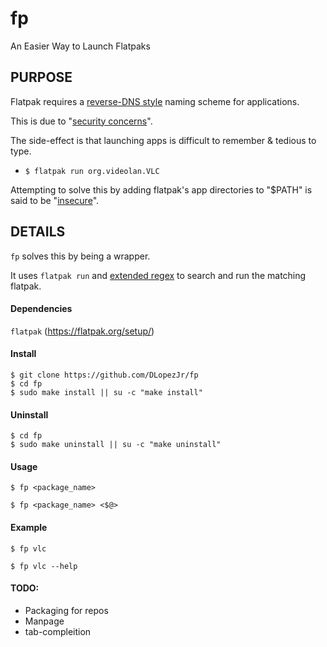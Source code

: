 # fp

An Easier Way to Launch Flatpaks


## PURPOSE

Flatpak requires a [reverse-DNS style](https://docs.flatpak.org/en/latest/conventions.html#application-ids) naming scheme for applications. 

This is due to "[security concerns](https://github.com/flatpak/flatpak/issues/994)".

The side-effect is that launching apps is difficult to remember & tedious to type.
- ```$ flatpak run org.videolan.VLC```

Attempting to solve this by adding flatpak's app directories to "$PATH" is said to be "[insecure](https://github.com/flatpak/flatpak/issues/994#issuecomment-328154457)". 

## DETAILS
```fp``` solves this by being a wrapper.

It uses ```flatpak run``` and [extended regex](https://www.math.utah.edu/docs/info/gawk_5.html) to search and run the matching flatpak.

#### Dependencies
```flatpak``` (https://flatpak.org/setup/)

#### Install
```
$ git clone https://github.com/DLopezJr/fp
$ cd fp
$ sudo make install || su -c "make install"
```
#### Uninstall
```
$ cd fp
$ sudo make uninstall || su -c "make uninstall"
```

#### Usage

```
$ fp <package_name>
```

```
$ fp <package_name> <$@>
```

#### Example
```
$ fp vlc
```

```
$ fp vlc --help 
```

#### TODO:
- Packaging for repos
- Manpage 
- tab-compleition 
